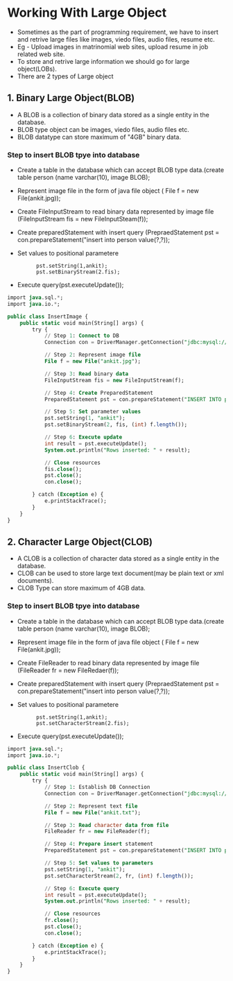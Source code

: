 # Working With Large Object
- Sometimes as the part of programming requirement, we have to insert and retrive large files like images, viedo files, audio files, resume etc.
- Eg - Upload images in matrinomial web sites, upload resume in job related web site.
- To store and retrive large information we should go for large object(LOBs).
- There are 2 types of Large object

## 1. Binary Large Object(BLOB)
- A BLOB is a collection of binary data stored as a single entity in the database.
- BLOB type object can be images, viedo files, audio files etc.
- BLOB datatype can store maximum of "4GB" binary data.

### Step to insert BLOB tpye into database
- Create a table in the database which can accept BLOB type data.(create table person (name varchar(10), image BLOB);
- Represent image file in the form of java file object ( File f = new File(ankit.jpg));
- Create FileInputStream to read binary data represented by image file (FileInputStream fis = new FileInputSteam(f));
- Create preparedStatement with insert query (PrepraedStatement pst = con.prepareStatement("insert into person value(?,?));
- Set values to positional parametere 

            pst.setString(1,ankit);
            pst.setBinaryStream(2.fis);
- Execute query(pst.executeUpdate());

```sql
import java.sql.*;
import java.io.*;

public class InsertImage {
    public static void main(String[] args) {
        try {
            // Step 1: Connect to DB
            Connection con = DriverManager.getConnection("jdbc:mysql://localhost:3306/dbname", "root", "password");

            // Step 2: Represent image file
            File f = new File("ankit.jpg");

            // Step 3: Read binary data
            FileInputStream fis = new FileInputStream(f);

            // Step 4: Create PreparedStatement
            PreparedStatement pst = con.prepareStatement("INSERT INTO person VALUES (?, ?)");

            // Step 5: Set parameter values
            pst.setString(1, "ankit");
            pst.setBinaryStream(2, fis, (int) f.length());

            // Step 6: Execute update
            int result = pst.executeUpdate();
            System.out.println("Rows inserted: " + result);

            // Close resources
            fis.close();
            pst.close();
            con.close();

        } catch (Exception e) {
            e.printStackTrace();
        }
    }
}
```

## 2. Character Large Object(CLOB)
- A CLOB is a collection of character data stored as a single entity in the database.
- CLOB can be used to store large text document(may be plain text or xml documents).
- CLOB Type can store maximum of 4GB data.

### Step to insert BLOB tpye into database
- Create a table in the database which can accept BLOB type data.(create table person (name varchar(10), image BLOB);
- Represent image file in the form of java file object ( File f = new File(ankit.jpg));
- Create FileReader to read binary data represented by image file (FileReader fr = new FileRedaer(f));
- Create preparedStatement with insert query (PrepraedStatement pst = con.prepareStatement("insert into person value(?,?));
- Set values to positional parametere 

            pst.setString(1,ankit);
            pst.setCharacterStream(2.fis);
- Execute query(pst.executeUpdate());

```sql
import java.sql.*;
import java.io.*;

public class InsertClob {
    public static void main(String[] args) {
        try {
            // Step 1: Establish DB Connection
            Connection con = DriverManager.getConnection("jdbc:mysql://localhost:3306/dbname", "root", "password");

            // Step 2: Represent text file
            File f = new File("ankit.txt");

            // Step 3: Read character data from file
            FileReader fr = new FileReader(f);

            // Step 4: Prepare insert statement
            PreparedStatement pst = con.prepareStatement("INSERT INTO person VALUES (?, ?)");

            // Step 5: Set values to parameters
            pst.setString(1, "ankit");
            pst.setCharacterStream(2, fr, (int) f.length());

            // Step 6: Execute query
            int result = pst.executeUpdate();
            System.out.println("Rows inserted: " + result);

            // Close resources
            fr.close();
            pst.close();
            con.close();

        } catch (Exception e) {
            e.printStackTrace();
        }
    }
}
```
